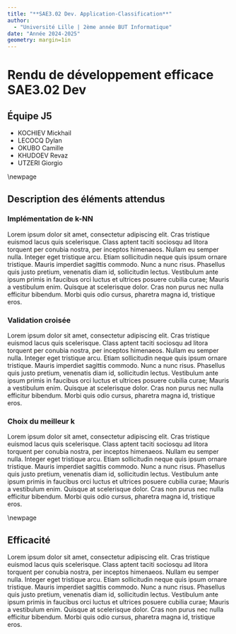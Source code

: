 ```yaml
---
title: "**SAE3.02 Dev. Application-Classification**"
author: 
  - "Université Lille | 2ème année BUT Informatique"
date: "Année 2024-2025"
geometry: margin=1in
---
```


# Rendu de développement efficace SAE3.02 Dev

## **Équipe J5**

- KOCHIEV Mickhail
- LECOCQ Dylan
- OKUBO Camille
- KHUDOEV Revaz
- UTZERI Giorgio

\newpage

## **Description des éléments attendus**

### **Implémentation de k-NN**

Lorem ipsum dolor sit amet, consectetur adipiscing elit. Cras tristique euismod lacus quis scelerisque. Class aptent taciti sociosqu ad litora torquent per conubia nostra, per inceptos himenaeos. Nullam eu semper nulla. Integer eget tristique arcu. Etiam sollicitudin neque quis ipsum ornare tristique. Mauris imperdiet sagittis commodo. Nunc a nunc risus. Phasellus quis justo pretium, venenatis diam id, sollicitudin lectus. Vestibulum ante ipsum primis in faucibus orci luctus et ultrices posuere cubilia curae; Mauris a vestibulum enim. Quisque at scelerisque dolor. Cras non purus nec nulla efficitur bibendum. Morbi quis odio cursus, pharetra magna id, tristique eros.

### **Validation croisée**

Lorem ipsum dolor sit amet, consectetur adipiscing elit. Cras tristique euismod lacus quis scelerisque. Class aptent taciti sociosqu ad litora torquent per conubia nostra, per inceptos himenaeos. Nullam eu semper nulla. Integer eget tristique arcu. Etiam sollicitudin neque quis ipsum ornare tristique. Mauris imperdiet sagittis commodo. Nunc a nunc risus. Phasellus quis justo pretium, venenatis diam id, sollicitudin lectus. Vestibulum ante ipsum primis in faucibus orci luctus et ultrices posuere cubilia curae; Mauris a vestibulum enim. Quisque at scelerisque dolor. Cras non purus nec nulla efficitur bibendum. Morbi quis odio cursus, pharetra magna id, tristique eros.

### **Choix du meilleur k**

Lorem ipsum dolor sit amet, consectetur adipiscing elit. Cras tristique euismod lacus quis scelerisque. Class aptent taciti sociosqu ad litora torquent per conubia nostra, per inceptos himenaeos. Nullam eu semper nulla. Integer eget tristique arcu. Etiam sollicitudin neque quis ipsum ornare tristique. Mauris imperdiet sagittis commodo. Nunc a nunc risus. Phasellus quis justo pretium, venenatis diam id, sollicitudin lectus. Vestibulum ante ipsum primis in faucibus orci luctus et ultrices posuere cubilia curae; Mauris a vestibulum enim. Quisque at scelerisque dolor. Cras non purus nec nulla efficitur bibendum. Morbi quis odio cursus, pharetra magna id, tristique eros.

\newpage

## **Efficacité**

Lorem ipsum dolor sit amet, consectetur adipiscing elit. Cras tristique euismod lacus quis scelerisque. Class aptent taciti sociosqu ad litora torquent per conubia nostra, per inceptos himenaeos. Nullam eu semper nulla. Integer eget tristique arcu. Etiam sollicitudin neque quis ipsum ornare tristique. Mauris imperdiet sagittis commodo. Nunc a nunc risus. Phasellus quis justo pretium, venenatis diam id, sollicitudin lectus. Vestibulum ante ipsum primis in faucibus orci luctus et ultrices posuere cubilia curae; Mauris a vestibulum enim. Quisque at scelerisque dolor. Cras non purus nec nulla efficitur bibendum. Morbi quis odio cursus, pharetra magna id, tristique eros.